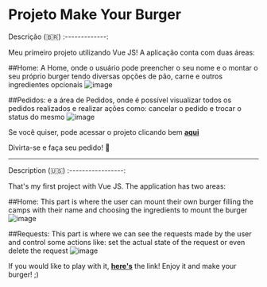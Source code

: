 # Projeto Make Your Burger

Descrição (🇧🇷)
:-------------:

Meu primeiro projeto utilizando Vue JS! A aplicação conta com duas áreas:

##Home:
A Home, onde o usuário pode preencher o seu nome e o montar o seu próprio burger tendo diversas opções de pão, carne e outros ingredientes opcionais
![image](https://user-images.githubusercontent.com/74671728/163704192-8f83a937-6ff8-47a1-b293-0c0c847073bb.png)


##Pedidos:
e a área de Pedidos, onde é possível visualizar todos os pedidos realizados e realizar ações como: cancelar o pedido e trocar o status do mesmo
![image](https://user-images.githubusercontent.com/74671728/163704213-c67dde00-d406-42fe-9b80-bb185130402b.png)

Se você quiser, pode acessar o projeto clicando bem [__aqui__](https://make-your-burger-fvf4xzbkz-italoknd.vercel.app/) 

Divirta-se e faça seu pedido! 🙂

***

Description (:us:)
:-----------------:

That's my first project with Vue JS. The application has two areas:

##Home:
This part is where the user can mount their own burger filling the camps with their name and choosing the ingredients to mount the burger
![image](https://user-images.githubusercontent.com/74671728/163704192-8f83a937-6ff8-47a1-b293-0c0c847073bb.png)

##Requests:
This part is where we can see the requests made by the user and control some actions like: set the actual state of the request or even delete the request
![image](https://user-images.githubusercontent.com/74671728/163704213-c67dde00-d406-42fe-9b80-bb185130402b.png)

If you would like to play with it, [__here's__](https://make-your-burger-fvf4xzbkz-italoknd.vercel.app/) the link!
Enjoy it and make your burger! ;)
